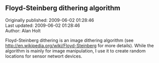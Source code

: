 ## Floyd-Steinberg dithering algorithm  
Originally published: 2009-06-02 01:28:46  
Last updated: 2009-06-02 01:28:46  
Author: Alan Holt  
  
Floyd-Steinberg dithering is an image dithering algorithm (see http://en.wikipedia.org/wiki/Floyd-Steinberg for more details). While the algorithm is mainly for image manipulation, I use it to create random locations for sensor networt devices.